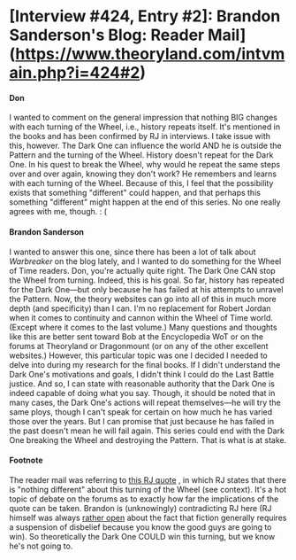 # [Interview #424, Entry #2]: Brandon Sanderson's Blog: Reader Mail](https://www.theoryland.com/intvmain.php?i=424#2)

#### Don

I wanted to comment on the general impression that nothing BIG changes with each turning of the Wheel, i.e., history repeats itself. It's mentioned in the books and has been confirmed by RJ in interviews. I take issue with this, however. The Dark One can influence the world AND he is outside the Pattern and the turning of the Wheel. History doesn't repeat for the Dark One. In his quest to break the Wheel, why would he repeat the same steps over and over again, knowing they don't work? He remembers and learns with each turning of the Wheel. Because of this, I feel that the possibility exists that something "different" could happen, and that perhaps this something "different" might happen at the end of this series. No one really agrees with me, though. : (

#### Brandon Sanderson

I wanted to answer this one, since there has been a lot of talk about
*Warbreaker*
on the blog lately, and I wanted to do something for the Wheel of Time readers. Don, you're actually quite right. The Dark One CAN stop the Wheel from turning. Indeed, this is his goal. So far, history has repeated for the Dark One—but only because he has failed at his attempts to unravel the Pattern.
Now, the theory websites can go into all of this in much more depth (and specificity) than I can. I'm no replacement for Robert Jordan when it comes to continuity and cannon within the Wheel of Time world. (Except where it comes to the last volume.) Many questions and thoughts like this are better sent toward Bob at the Encyclopedia WoT or on the forums at Theoryland or Dragonmount (or on any of the other excellent websites.) However, this particular topic was one I decided I needed to delve into during my research for the final books. If I didn't understand the Dark One's motivations and goals, I didn't think I could do the Last Battle justice. And so, I can state with reasonable authority that the Dark One is indeed capable of doing what you say. Though, it should be noted that in many cases, the Dark One's actions will repeat themselves—he will try the same ploys, though I can't speak for certain on how much he has varied those over the years. But I can promise that just because he has failed in the past doesn't mean he will fail again.
This series could end with the Dark One breaking the Wheel and destroying the Pattern. That is what is at stake.

#### Footnote

The reader mail was referring to
[this RJ quote](http://www.theoryland.com/intvmain.php?i=139#7)
, in which RJ states that there is "nothing different" about this turning of the Wheel (see context). It's a hot topic of debate on the forums as to exactly how far the implications of the quote can be taken. Brandon is (unknowingly) contradicting RJ here (RJ himself was always
[rather open](http://www.theoryland.com/intvmain.php?i=18)
about the fact that fiction generally requires a suspension of disbelief because you know the good guys are going to win). So theoretically the Dark One COULD win this turning, but we know he's not going to.

